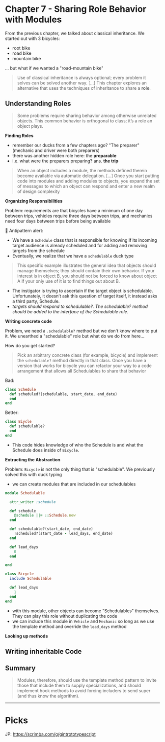 # Chapter 7 - Sharing Role Behavior with Modules

From the previous chapter, we talked about classical inheritance. We started out with 3 bicycles:

- root bike
- road bike
- mountain bike

... but what if we wanted a "road-mountain bike"

> Use of classical inheritance is always optional; every problem it solves can be solved another way. [...] This chapter explores an alternative that uses the techniques of inheritance to share a **role**.

## Understanding Roles

> Some problems require sharing behavior among otherwise unrelated objects. This common behavior is orthogonal to class; it’s a role an object plays.

**Finding Roles**

- remember our ducks from a few chapters ago? "The preparer" (mechanic and driver were both preparers)
- there was another hidden role here: the **preparable**
- i.e. what were the preparers preparing? ans. **the trip**

> When an object includes a module, the methods defined therein become available via automatic delegation. [...] Once you start putting code into modules and adding modules to objects, you expand the set of messages to which an object can respond and enter a new realm of design complexity

**Organizing Responsibilities**

Problem: requirements are that bicycles have a minimum of one day between trips, vehicles require three days between trips, and mechanics need four days between trips before being available

🚨 Antipattern alert:

- We have a `Schedule` class that is responsible for knowing if its incoming target audience is already scheduled and for adding and removing targets from the schedule
- Eventually, we realize that we have a `schedulable` duck type

> This specific example illustrates the general idea that objects should manage themselves; they should contain their own behavior. If your interest is in object B, you should not be forced to know about object A if your only use of it is to find things out about B.

- The instigator is trying to ascertain if the target object is schedulable. Unfortunately, it doesn’t ask this question of target itself, it instead asks a third party, Schedule.
- _targets should respond to schedulable?. The schedulable? method should be added to the interface of the Schedulable role._

**Writing concrete code**

Problem, we need a `.schedulable?` method but we don't know where to put it. We unearthed a "schedulable" role but what do we do from here...

How do you get started?

> Pick an arbitrary concrete class (for example, bicycle) and implement the `schedulable?` method directly in that class. Once you have a version that works for bicycle you can refactor your way to a code arrangement that allows all Schedulables to share that behavior

Bad:

```ruby
class Schedule
  def scheduled?(schedulable, start_date, end_date)
  end
end
```

Better:

```ruby
class Biycle
  def schedulable?
  end
end
```

- This code hides knowledge of who the Schedule is and what the Schedule does inside of `Bicycle`.

**Extracting the Abstraction**

Problem: `Bicycle` is not the only thing that is "schedulable". We previously solved this with duck typing

- we can create modules that are included in our schedulables

```ruby
module Schedulable

  attr_writer :schedule

  def schedule
    @schedule ||= ::Schedule.new
  end

  def schedulable?(start_date, end_date)
    !scheduled?(start_date - lead_days, end_date)
  end

  def lead_days
    0
  end

end

class Bicycle
  include Schedulable

  def lead_days
    1
  end
end
```

- with this module, other objects can become "Schedulables" themselves. They can play this role without duplicating the code
- we can include this module in `Vehicle` and `Mechanic` so long as we use the template method and override the `lead_days` method

**Looking up methods**

## Writing inheritable Code

## Summary

> Modules, therefore, should use the template method pattern to invite those that include them to supply specializations, and should implement hook methods to avoid forcing includers to send super (and thus know the algorithm).

---

# Picks

JP: https://scrimba.com/g/gintrototypescript
